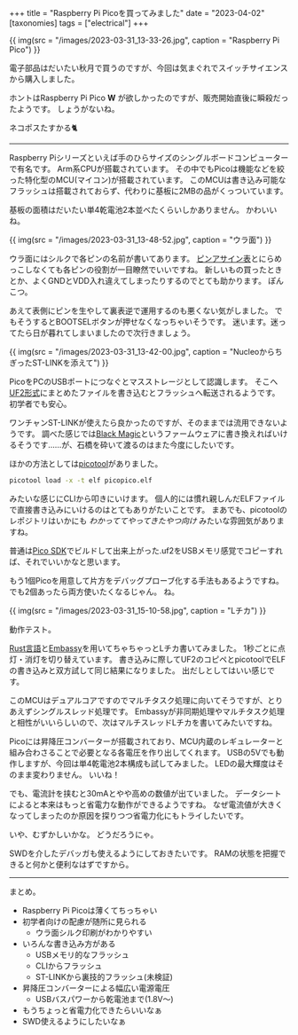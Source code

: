 +++
title = "Raspberry Pi Picoを買ってみました"
date = "2023-04-02"
[taxonomies]
tags = ["electrical"]
+++

{{ img(src = "/images/2023-03-31_13-33-26.jpg",
  caption = "Raspberry Pi Pico") }}

電子部品はだいたい秋月で買うのですが、今回は気まぐれでスイッチサイエンスから購入しました。

ホントはRaspberry Pi Pico **W** が欲しかったのですが、販売開始直後に瞬殺だったようです。
しょうがないね。

ネコポスたすかる🐈

<!-- more -->
---

Raspberry Piシリーズといえば手のひらサイズのシングルボードコンピューターで有名です。
Arm系CPUが搭載されています。
その中でもPicoは機能などを絞った特化型のMCU(マイコン)が搭載されています。
このMCUは書き込み可能なフラッシュは搭載されておらず、代わりに基板に2MBの品がくっついています。

基板の面積はだいたい単4乾電池2本並べたくらいしかありません。
かわいいね。

{{ img(src = "/images/2023-03-31_13-48-52.jpg",
  caption = "ウラ面") }}

ウラ面にはシルクで各ピンの名前が書いてあります。
[ピンアサイン表](https://www.raspberrypi.com/documentation/microcontrollers/raspberry-pi-pico.html#pinout-and-design-files)とにらめっこしなくても各ピンの役割が一目瞭然でいいですね。
新しいもの買ったときとか、よくGNDとVDD入れ違えてしまったりするのでとても助かります。
ぽんこつ。

あえて表側にピンを生やして裏表逆で運用するのも悪くない気がしました。
でもそうするとBOOTSELボタンが押せなくなっちゃいそうです。
迷います。迷ってたら日が暮れてしまいましたので次行きましょう。

{{ img(src = "/images/2023-03-31_13-42-00.jpg",
  caption = "NucleoからちぎったST-LINKを添えて") }}

PicoをPCのUSBポートにつなぐとマスストレージとして認識します。
そこへ[UF2形式](https://microsoft.github.io/uf2/)にまとめたファイルを書き込むとフラッシュへ転送されるようです。
初学者でも安心。

ワンチャンST-LINKが使えたら良かったのですが、そのままでは流用できないようです。
調べた感じでは[Black Magic](https://github.com/blackmagic-debug/blackmagic)というファームウェアに書き換えればいけるそうです……が、石橋を砕いて渡るのはまた今度にしたいです。

ほかの方法としては[picotool](https://github.com/raspberrypi/picotool)がありました。

```sh
picotool load -x -t elf picopico.elf
```

みたいな感じにCLIから叩きにいけます。
個人的には慣れ親しんだELFファイルで直接書き込みにいけるのはとてもありがたいことです。
まあでも、picotoolのレポジトリはいかにも _わかっててやってきたやつ向け_ みたいな雰囲気がありますね。

普通は[Pico SDK](https://github.com/raspberrypi/pico-sdk)でビルドして出来上がった.uf2をUSBメモリ感覚でコピーすれば、それでいいかなと思います。

もう1個Picoを用意して片方をデバッグプローブ化する手法もあるようですね。
でも2個あったら両方使いたくなるじゃん。
ね。

{{ img(src = "/images/2023-03-31_15-10-58.jpg",
  caption = "Lチカ") }}

動作テスト。

[Rust言語](https://www.rust-lang.org/ja/)と[Embassy](https://embassy.dev/)を用いてちゃちゃっとLチカ書いてみました。
1秒ごとに点灯・消灯を切り替えています。
書き込みに際してUF2のコピペとpicotoolでELFの書き込みと双方試して同じ結果になりました。
出だしとしてはいい感じです。

このMCUはデュアルコアですのでマルチタスク処理に向いてそうですが、とりあえずシングルスレッド処理です。
Embassyが非同期処理やマルチタスク処理と相性がいいらしいので、次はマルチスレッドLチカを書いてみたいですね。

Picoには昇降圧コンバーターが搭載されており、MCU内蔵のレギュレーターと組み合わさることで必要となる各電圧を作り出してくれます。
USBの5Vでも動作しますが、今回は単4乾電池2本構成も試してみました。
LEDの最大輝度はそのまま変わりません。
いいね！

でも、電流計を挟むと30mAとやや高めの数値が出ていました。
データシートによると本来はもっと省電力な動作ができるようですね。
なぜ電流値が大きくなってしまったのか原因を探りつつ省電力化にもトライしたいです。

いや、むずかしいかな。
どうだろうにゃ。

SWDを介したデバッガも使えるようにしておきたいです。
RAMの状態を把握できると何かと便利なはずですから。

---

まとめ。

- Raspberry Pi Picoは薄くてちっちゃい
- 初学者向けの配慮が随所に見られる
  - ウラ面シルク印刷がわかりやすい
- いろんな書き込み方がある
  - USBメモリ的なフラッシュ
  - CLIからフラッシュ
  - ST-LINKから裏技的フラッシュ(未検証)
- 昇降圧コンバーターによる幅広い電源電圧
  - USBバスパワーから乾電池まで(1.8V〜)
- もうちょっと省電力化できたらいいなぁ
- SWD使えるようにしたいなぁ
